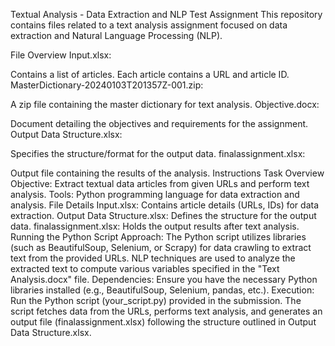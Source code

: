 Textual Analysis - Data Extraction and NLP Test Assignment
This repository contains files related to a text analysis assignment focused on data extraction and Natural Language Processing (NLP).

File Overview
Input.xlsx:

Contains a list of articles.
Each article contains a URL and article ID.
MasterDictionary-20240103T201357Z-001.zip:

A zip file containing the master dictionary for text analysis.
Objective.docx:

Document detailing the objectives and requirements for the assignment.
Output Data Structure.xlsx:

Specifies the structure/format for the output data.
finalassignment.xlsx:

Output file containing the results of the analysis.
Instructions
Task Overview
Objective: Extract textual data articles from given URLs and perform text analysis.
Tools: Python programming language for data extraction and analysis.
File Details
Input.xlsx:
Contains article details (URLs, IDs) for data extraction.
Output Data Structure.xlsx:
Defines the structure for the output data.
finalassignment.xlsx:
Holds the output results after text analysis.
Running the Python Script
Approach:
The Python script utilizes libraries (such as BeautifulSoup, Selenium, or Scrapy) for data crawling to extract text from the provided URLs.
NLP techniques are used to analyze the extracted text to compute various variables specified in the "Text Analysis.docx" file.
Dependencies:
Ensure you have the necessary Python libraries installed (e.g., BeautifulSoup, Selenium, pandas, etc.).
Execution:
Run the Python script (your_script.py) provided in the submission.
The script fetches data from the URLs, performs text analysis, and generates an output file (finalassignment.xlsx) following the structure outlined in Output Data Structure.xlsx.
